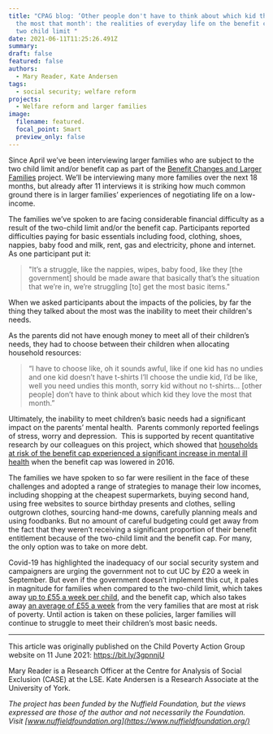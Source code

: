 ```yaml
---
title: "CPAG blog: ‘Other people don't have to think about which kid they love
  the most that month': the realities of everyday life on the benefit cap and
  two child limit "
date: 2021-06-11T11:25:26.491Z
summary: 
draft: false
featured: false
authors:
  - Mary Reader, Kate Andersen
tags:
  - social security; welfare reform
projects:
  - Welfare reform and larger families 
image:
  filename: featured.
  focal_point: Smart
  preview_only: false
---
```

Since April we’ve been interviewing larger families who are subject to the two child limit and/or benefit cap as part of the [Benefit Changes and Larger Families](https://www.welfarereform-largerfamilies.org.uk/) project. We’ll be interviewing many more families over the next 18 months, but already after 11 interviews it is striking how much common ground there is in larger families’ experiences of negotiating life on a low-income.

The families we’ve spoken to are facing considerable financial difficulty as a result of the two-child limit and/or the benefit cap. Participants reported difficulties paying for basic essentials including food, clothing, shoes, nappies, baby food and milk, rent, gas and electricity, phone and internet. As one participant put it: 

> "It’s a struggle, like the nappies, wipes, baby food, like they \[the government] should be made aware that basically that’s the situation that we’re in, we’re struggling \[to] get the most basic items." 

When we asked participants about the impacts of the policies, by far the thing they talked about the most was the inability to meet their children's needs. 

As the parents did not have enough money to meet all of their children’s needs, they had to choose between their children when allocating household resources:

> “I have to choose like, oh it sounds awful, like if one kid has no undies and one kid doesn’t have t-shirts I’ll choose the undie kid, I’d be like, well you need undies this month, sorry kid without no t-shirts… \[other people] don’t have to think about which kid they love the most that month.”

Ultimately, the inability to meet children’s basic needs had a significant impact on the parents’ mental health.  Parents commonly reported feelings of stress, worry and depression.  This is supported by recent quantitative research by our colleagues on this project, which showed that [households at risk of the benefit cap experienced a significant increase in mental ill health](https://sticerd.lse.ac.uk/CASE/_NEW/PUBLICATIONS/abstract/?index=7615) when the benefit cap was lowered in 2016. 

The families we have spoken to so far were resilient in the face of these challenges and adopted a range of strategies to manage their low incomes, including shopping at the cheapest supermarkets, buying second hand, using free websites to source birthday presents and clothes, selling outgrown clothes, sourcing hand-me downs, carefully planning meals and using foodbanks. But no amount of careful budgeting could get away from the fact that they weren’t receiving a significant proportion of their benefit entitlement because of the two-child limit and the benefit cap. For many, the only option was to take on more debt. 

Covid-19 has highlighted the inadequacy of our social security system and campaigners are urging the government not to cut UC by £20 a week in September. But even if the government doesn’t implement this cut, it pales in magnitude for families when compared to the two-child limit, which takes away [up to £55 a week per child](https://www.gov.uk/universal-credit/what-youll-get), and the benefit cap, which also takes away [an average of £55 a week](https://www.gov.uk/government/statistics/benefit-cap-number-of-households-capped-to-november-2020) from the very families that are most at risk of poverty. Until action is taken on these policies, larger families will continue to struggle to meet their children’s most basic needs.    

_____________________
This article was originally published on the Child Poverty Action Group website on 11 June 2021: https://bit.ly/3gpnnjU 

Mary Reader is a Research Officer at the Centre for Analysis of Social Exclusion (CASE) at the LSE. 
Kate Andersen is a Research Associate at the University of York.

*The project has been funded by the Nuffield Foundation, but the views expressed are those of the author and not necessarily the Foundation. Visit [www.nuffieldfoundation.org](https://www.nuffieldfoundation.org/)*
